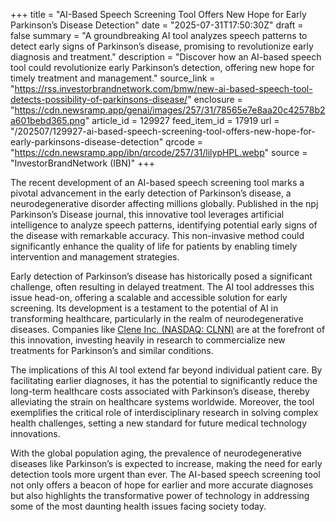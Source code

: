 +++
title = "AI-Based Speech Screening Tool Offers New Hope for Early Parkinson’s Disease Detection"
date = "2025-07-31T17:50:30Z"
draft = false
summary = "A groundbreaking AI tool analyzes speech patterns to detect early signs of Parkinson’s disease, promising to revolutionize early diagnosis and treatment."
description = "Discover how an AI-based speech tool could revolutionize early Parkinson’s detection, offering new hope for timely treatment and management."
source_link = "https://rss.investorbrandnetwork.com/bmw/new-ai-based-speech-tool-detects-possibility-of-parkinsons-disease/"
enclosure = "https://cdn.newsramp.app/genai/images/257/31/78565e7e8aa20c42578b2a601bebd365.png"
article_id = 129927
feed_item_id = 17919
url = "/202507/129927-ai-based-speech-screening-tool-offers-new-hope-for-early-parkinsons-disease-detection"
qrcode = "https://cdn.newsramp.app/ibn/qrcode/257/31/lilypHPL.webp"
source = "InvestorBrandNetwork (IBN)"
+++

<p>The recent development of an AI-based speech screening tool marks a pivotal advancement in the early detection of Parkinson’s disease, a neurodegenerative disorder affecting millions globally. Published in the npj Parkinson’s Disease journal, this innovative tool leverages artificial intelligence to analyze speech patterns, identifying potential early signs of the disease with remarkable accuracy. This non-invasive method could significantly enhance the quality of life for patients by enabling timely intervention and management strategies.</p><p>Early detection of Parkinson’s disease has historically posed a significant challenge, often resulting in delayed treatment. The AI tool addresses this issue head-on, offering a scalable and accessible solution for early screening. Its development is a testament to the potential of AI in transforming healthcare, particularly in the realm of neurodegenerative diseases. Companies like <a href="https://www.clene.com" rel="nofollow" target="_blank">Clene Inc. (NASDAQ: CLNN)</a> are at the forefront of this innovation, investing heavily in research to commercialize new treatments for Parkinson’s and similar conditions.</p><p>The implications of this AI tool extend far beyond individual patient care. By facilitating earlier diagnoses, it has the potential to significantly reduce the long-term healthcare costs associated with Parkinson’s disease, thereby alleviating the strain on healthcare systems worldwide. Moreover, the tool exemplifies the critical role of interdisciplinary research in solving complex health challenges, setting a new standard for future medical technology innovations.</p><p>With the global population aging, the prevalence of neurodegenerative diseases like Parkinson’s is expected to increase, making the need for early detection tools more urgent than ever. The AI-based speech screening tool not only offers a beacon of hope for earlier and more accurate diagnoses but also highlights the transformative power of technology in addressing some of the most daunting health issues facing society today.</p>